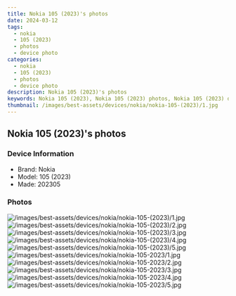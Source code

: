 ```yaml
---
title: Nokia 105 (2023)'s photos
date: 2024-03-12
tags: 
  - nokia
  - 105 (2023)
  - photos
  - device photo
categories: 
  - nokia
  - 105 (2023)
  - photos
  - device photo
description: Nokia 105 (2023)'s photos
keywords: Nokia 105 (2023), Nokia 105 (2023) photos, Nokia 105 (2023) device photo
thumbnail: /images/best-assets/devices/nokia/nokia-105-(2023)/1.jpg
---
```


## Nokia 105 (2023)'s photos

### Device Information

- Brand: Nokia
- Model: 105 (2023)
- Made: 202305

### Photos

![/images/best-assets/devices/nokia/nokia-105-(2023)/1.jpg](/images/best-assets/devices/nokia/nokia-105-(2023)/1.jpg)
![/images/best-assets/devices/nokia/nokia-105-(2023)/2.jpg](/images/best-assets/devices/nokia/nokia-105-(2023)/2.jpg)
![/images/best-assets/devices/nokia/nokia-105-(2023)/3.jpg](/images/best-assets/devices/nokia/nokia-105-(2023)/3.jpg)
![/images/best-assets/devices/nokia/nokia-105-(2023)/4.jpg](/images/best-assets/devices/nokia/nokia-105-(2023)/4.jpg)
![/images/best-assets/devices/nokia/nokia-105-(2023)/5.jpg](/images/best-assets/devices/nokia/nokia-105-(2023)/5.jpg)
![/images/best-assets/devices/nokia/nokia-105-2023/1.jpg](/images/best-assets/devices/nokia/nokia-105-2023/1.jpg)
![/images/best-assets/devices/nokia/nokia-105-2023/2.jpg](/images/best-assets/devices/nokia/nokia-105-2023/2.jpg)
![/images/best-assets/devices/nokia/nokia-105-2023/3.jpg](/images/best-assets/devices/nokia/nokia-105-2023/3.jpg)
![/images/best-assets/devices/nokia/nokia-105-2023/4.jpg](/images/best-assets/devices/nokia/nokia-105-2023/4.jpg)
![/images/best-assets/devices/nokia/nokia-105-2023/5.jpg](/images/best-assets/devices/nokia/nokia-105-2023/5.jpg)
